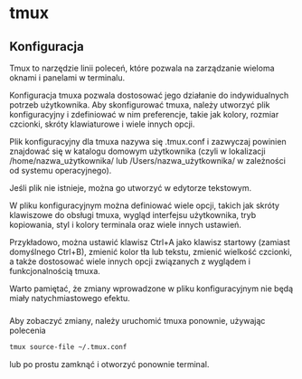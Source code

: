 # tmux

## Konfiguracja

Tmux to narzędzie linii poleceń, które pozwala na zarządzanie wieloma oknami i panelami w terminalu.

Konfiguracja tmuxa pozwala dostosować jego działanie do indywidualnych potrzeb użytkownika.
Aby skonfigurować tmuxa, należy utworzyć plik konfiguracyjny i zdefiniować w nim preferencje, takie jak kolory, rozmiar czcionki, skróty klawiaturowe i wiele innych opcji.

Plik konfiguracyjny dla tmuxa nazywa się .tmux.conf i zazwyczaj powinien znajdować się w katalogu domowym użytkownika (czyli w lokalizacji /home/nazwa_użytkownika/ lub /Users/nazwa_użytkownika/ w zależności od systemu operacyjnego).

Jeśli plik nie istnieje, można go utworzyć w edytorze tekstowym.

W pliku konfiguracyjnym można definiować wiele opcji, takich jak skróty klawiszowe do obsługi tmuxa, wygląd interfejsu użytkownika, tryb kopiowania, styl i kolory terminala oraz wiele innych ustawień.

Przykładowo, można ustawić klawisz Ctrl+A jako klawisz startowy (zamiast domyślnego Ctrl+B), zmienić kolor tła lub tekstu, zmienić wielkość czcionki, a także dostosować wiele innych opcji związanych z wyglądem i funkcjonalnością tmuxa.

Warto pamiętać, że zmiany wprowadzone w pliku konfiguracyjnym nie będą miały natychmiastowego efektu.

### 
Aby zobaczyć zmiany, należy uruchomić tmuxa ponownie, używając polecenia 

```bash
tmux source-file ~/.tmux.conf
```

lub po prostu zamknąć i otworzyć ponownie terminal.

